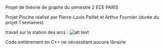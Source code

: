 Projet de théorie de graphe du semestre 2 ECE PARIS

Projet Piscine réalisé par Pierre-Louis Paillet et Arthur Fournier (durée du projet 1 semaines)

travail sur la station des arcs : 
![alt text](https://i.imgur.com/ZlbPncY.png)

Code entièrement en C++ ne nécessitant aucune librairie
